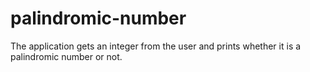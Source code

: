 # palindromic-number

The application gets an integer from the user and prints
whether it is a palindromic number or not.
